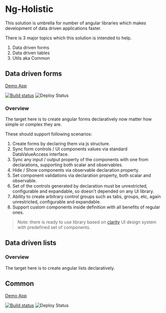 # Ng-Holistic

This solution is umbrella for number of angular libraries which makes development of data driven applications faster.

There is 3 major topics which this solution is intended to help.

1. Data driven forms
2. Data driven tables
3. Utils aka Common

## Data driven forms

[Demo App](https://ngholistic.z6.web.core.windows.net)

[![Build status](https://baio.visualstudio.com/ng-holistic/_apis/build/status/clr-forms-sandbox-app-CI)](https://baio.visualstudio.com/ng-holistic/_build/latest?definitionId=11)
![Deploy Status](https://baio.vsrm.visualstudio.com/_apis/public/Release/badge/814e043a-d890-4fe8-bde7-30b8343d7f7b/3/3)

### Overview

The target here is to create angular forms declaratively now matter how simple or complex they are.

These should support following scenarios:

1. Create forms by declaring them via js structure.
2. Sync form controls / UI components values via standard DataValueAccess interface.
3. Sync any input / output property of the components with one from declarations, supporting both scalar and observables.
4. Hide / Show components via observable declaration property.
5. Set component validations via declaration property, both scalar and observable.
6. Set of the controls generated by declaration must be unrestricted, configurable and expandable, so doesn't depended on any UI library.
7. Ability to create arbitrary control groups such as tabs, groups, etc, again unrestricted, configurable and expandable.
8. Support custom components inside definition with all benefits of regular ones.

> Note: there is ready to use library based on [clarity](https://vmware.github.io/clarity/) UI design system with predefined set of components.

## Data driven lists

### Overview

The target here is to create angular lists declaratively.

## Common

[Demo App](https://clr7common7sandbox7app.z6.web.core.windows.net)

[![Build status](https://baio.visualstudio.com/ng-holistic/_apis/build/status/clr-common-sandbox-app-CI)](https://baio.visualstudio.com/ng-holistic/_build/latest?definitionId=20)
![Deploy Status](https://baio.vsrm.visualstudio.com/_apis/public/Release/badge/814e043a-d890-4fe8-bde7-30b8343d7f7b/10/10)
